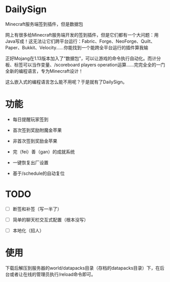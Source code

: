 # DailySign

Minecraft服务端签到插件，但是数据包

网上有很多给Minecraft服务端开发的签到插件，但是它们都有一个大问题：用Java写成！这无法让它们跨平台运行：Fabric、Forge、NeoForge、Quilt、Paper、Bukkit、Velocity......你能找到一个能跨全平台运行的插件算我输

正好Mojang在1.13版本加入了“数据包”，可以让游戏的命令执行自动化。而计分板、标签可以当作变量、/scoreboard players operation运算......完完全全的一门全新的编程语言，专为Minecraft设计！

这么嵌入式的编程语言怎么能不用呢？于是就有了DailySign。

# 功能

- 每日提醒玩家签到

- 首次签到奖励附魔金苹果

- 非首次签到奖励金苹果

- 完（fei）善（gan）的成就系统

- 一键恢复出厂设置

- 基于/schedule的自动复位

# TODO

- [ ] 断签和补签（写一半了）

- [ ] 简单的聊天栏交互式配置（根本没写）

- [ ] 本地化（招人）

# 使用

下载后解压到服务器的world/datapacks目录（存档的datapacks目录）下，在后台或者让在线的管理员执行/reload命令即可。
